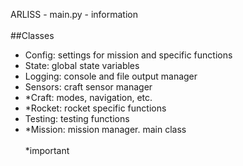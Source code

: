 ARLISS - main.py - information <br/>
<br/>
##Classes
- Config: settings for mission and specific functions
- State: global state variables
- Logging: console and file output manager
- Sensors: craft sensor manager
- *Craft: modes, navigation, etc.
- *Rocket: rocket specific functions
- Testing: testing functions
- *Mission: mission manager.  main class
<br/><br/>
*important